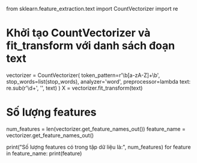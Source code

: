 from sklearn.feature_extraction.text import CountVectorizer
import re

# Khởi tạo CountVectorizer và fit_transform với danh sách đoạn text
vectorizer = CountVectorizer(
    token_pattern=r'\b[a-zA-Z]+\b',
    stop_words=list(stop_words),
    analyzer='word',
    preprocessor=lambda text: re.sub(r'\d+', '', text)
)
X = vectorizer.fit_transform(text)

# Số lượng features
num_features = len(vectorizer.get_feature_names_out())
feature_name = vectorizer.get_feature_names_out()

print("Số lượng features có trong tập dữ liệu là:", num_features)
for feature in feature_name:
    print(feature)
